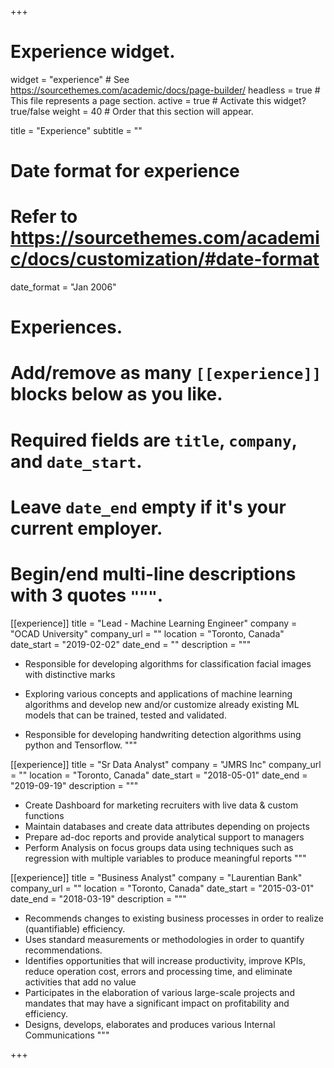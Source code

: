 +++
# Experience widget.
widget = "experience"  # See https://sourcethemes.com/academic/docs/page-builder/
headless = true  # This file represents a page section.
active = true  # Activate this widget? true/false
weight = 40  # Order that this section will appear.

title = "Experience"
subtitle = ""

# Date format for experience
#   Refer to https://sourcethemes.com/academic/docs/customization/#date-format
date_format = "Jan 2006"

# Experiences.
#   Add/remove as many `[[experience]]` blocks below as you like.
#   Required fields are `title`, `company`, and `date_start`.
#   Leave `date_end` empty if it's your current employer.
#   Begin/end multi-line descriptions with 3 quotes `"""`.
[[experience]]
  title = "Lead - Machine Learning Engineer"
  company = "OCAD University"
  company_url = ""
  location = "Toronto, Canada"
  date_start = "2019-02-02"
  date_end = ""
  description = """
  
  - Responsible for developing algorithms for classification facial images with distinctive marks

  - Exploring various concepts and applications of machine learning algorithms and develop new and/or customize already existing ML models that can be trained, tested and validated. 

  - Responsible for developing handwriting detection algorithms using python and Tensorflow.
  """

[[experience]]
  title = "Sr Data Analyst"
  company = "JMRS Inc"
  company_url = ""
  location = "Toronto, Canada"
  date_start = "2018-05-01"
  date_end = "2019-09-19"
  description = """
  - Create Dashboard for marketing recruiters with live data & custom functions
  - Maintain databases and create data attributes depending on projects
  - Prepare ad-doc reports and provide analytical support to managers
  - Perform Analysis on focus groups data using techniques such as regression with multiple variables to produce meaningful reports
  """
  
  
[[experience]]
  title = "Business Analyst"
  company = "Laurentian Bank"
  company_url = ""
  location = "Toronto, Canada"
  date_start = "2015-03-01"
  date_end = "2018-03-19"
  description = """
  - Recommends changes to existing business processes in order to realize (quantifiable) efficiency.
  - Uses standard measurements or methodologies in order to quantify recommendations.
  - Identifies opportunities that will increase productivity, improve KPIs, reduce operation cost, errors and processing time, and eliminate activities that add no value
  - Participates in the elaboration of various large-scale projects and mandates that may have a significant impact on profitability and efficiency.
  - Designs, develops, elaborates and produces various Internal Communications
  """

+++
